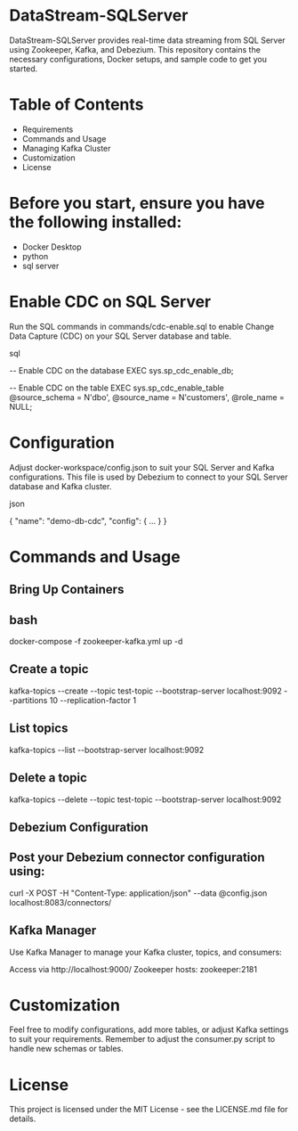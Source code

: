 # DataStream-SQLServer

DataStream-SQLServer provides real-time data streaming from SQL Server using Zookeeper, Kafka, and Debezium. This repository contains the necessary configurations, Docker setups, and sample code to get you started.

# Table of Contents

- Requirements
- Commands and Usage
- Managing Kafka Cluster
- Customization
- License

# Before you start, ensure you have the following installed:

- Docker Desktop
- python
- sql server

# Enable CDC on SQL Server
Run the SQL commands in commands/cdc-enable.sql to enable Change Data Capture (CDC) on your SQL Server database and table.

sql

-- Enable CDC on the database
EXEC sys.sp_cdc_enable_db;

-- Enable CDC on the table
EXEC sys.sp_cdc_enable_table 
@source_schema = N'dbo', 
@source_name = N'customers', 
@role_name = NULL;

# Configuration
Adjust docker-workspace/config.json to suit your SQL Server and Kafka configurations. This file is used by Debezium to connect to your SQL Server database and Kafka cluster.

json

{
    "name": "demo-db-cdc",
    "config": {
        ...
    }
}

# Commands and Usage

## Bring Up Containers
## bash

docker-compose -f zookeeper-kafka.yml up -d

## Create a topic
kafka-topics --create --topic test-topic --bootstrap-server localhost:9092 --partitions 10 --replication-factor 1

## List topics
kafka-topics --list --bootstrap-server localhost:9092

## Delete a topic
kafka-topics --delete --topic test-topic --bootstrap-server localhost:9092

## Debezium Configuration
## Post your Debezium connector configuration using:

curl -X POST -H "Content-Type: application/json" --data @config.json localhost:8083/connectors/

## Kafka Manager
Use Kafka Manager to manage your Kafka cluster, topics, and consumers:

Access via http://localhost:9000/
Zookeeper hosts: zookeeper:2181

# Customization

Feel free to modify configurations, add more tables, or adjust Kafka settings to suit your requirements. Remember to adjust the consumer.py script to handle new schemas or tables.


# License

This project is licensed under the MIT License - see the LICENSE.md file for details.